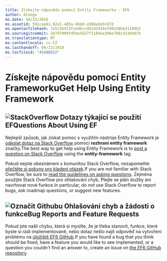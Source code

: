 ```yaml
---
title: Získejte nápovědu pomocí Entity Frameworku - EF6
author: divega
ms.date: 10/23/2016
ms.assetid: 592cae61-02e1-485a-bbb0-a508ade9c67d
ms.openlocfilehash: 7a513b413fced6ccdb1d2434afd8a38bb41189b2
ms.sourcegitcommit: 2b787009fd5be5627f1189ee396e708cd130e07b
ms.translationtype: MT
ms.contentlocale: cs-CZ
ms.lasthandoff: 09/13/2018
ms.locfileid: "45488932"
---
```

# <a name="get-help-using-entity-framework"></a><span data-ttu-id="3ba7a-102">Získejte nápovědu pomocí Entity Frameworku</span><span class="sxs-lookup"><span data-stu-id="3ba7a-102">Get Help Using Entity Framework</span></span>
## <a name="stackoverflowef6mediastackoverflowpng-questions-about-using-ef"></a>![StackOverflow](~/ef6/media/stackoverflow.png) <span data-ttu-id="3ba7a-104">Dotazy týkající se použití EF</span><span class="sxs-lookup"><span data-stu-id="3ba7a-104">Questions About Using EF</span></span>  

<span data-ttu-id="3ba7a-105">Nejlepší způsob, jak získat pomoc s využitím nástroje Entity Framework je [odeslat dotaz na Stack Overflow](http://stackoverflow.com/questions/ask) pomocí **rozhraní entity framework** značky.</span><span class="sxs-lookup"><span data-stu-id="3ba7a-105">The best way to get help using Entity Framework is to [post a question on Stack Overflow](http://stackoverflow.com/questions/ask) using the **entity-framework** tag.</span></span>  

<span data-ttu-id="3ba7a-106">Pokud nejste obeznámeni s komunitou Stack Overflow, nezapomeňte [přečtěte si pokyny pro kladení otázek](http://stackoverflow.com/help/asking).</span><span class="sxs-lookup"><span data-stu-id="3ba7a-106">If you are not familiar with Stack Overflow, be sure to [read the guidelines on asking questions](http://stackoverflow.com/help/asking).</span></span> <span data-ttu-id="3ba7a-107">Zejména použijte Stack Overflow pro ohlašování chyb, Ptejte se plán služby ani navrhovat nové funkce.</span><span class="sxs-lookup"><span data-stu-id="3ba7a-107">In particular, do not use Stack Overflow to report bugs, ask roadmap questions, or suggest new features.</span></span>  

## <a name="github-markef6mediagithub-mark-32pxpng-bug-reports-and-feature-requests"></a>![Označit Githubu](~/ef6/media/github-mark-32px.png) <span data-ttu-id="3ba7a-109">Ohlašování chyb a žádosti o funkce</span><span class="sxs-lookup"><span data-stu-id="3ba7a-109">Bug Reports and Feature Requests</span></span>  

<span data-ttu-id="3ba7a-110">Pokud jste našli chybu, která si myslíte, že je třeba stanovit, funkce, které byste si rádi implementované, nebo dotaz nešlo najít odpověď na vytvoření problému na [úložiště EF6 GitHub](https://github.com/aspnet/EntityFramework6/issues).</span><span class="sxs-lookup"><span data-stu-id="3ba7a-110">If you have found a bug that you think should be fixed, have a feature you would like to see implemented, or a question you couldn't find an answer to, create an issue on [the EF6 GitHub repository](https://github.com/aspnet/EntityFramework6/issues).</span></span>
